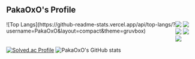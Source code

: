 ## **PakaOxO's Profile**

<div id="tech_stack" style="display: flex;">
  <div id="commit_language">
    ![Top Langs](https://github-readme-stats.vercel.app/api/top-langs/?username=PakaOxO&layout=compact&theme=gruvbox)
  </div>
  <div id="languages" style="font-size: 14px">
    <img src="https://img.shields.io/badge/html5-E34F26?style=for-the-badge&logo=html5&logoColor=white">
    <img src="https://img.shields.io/badge/css-1572B6?style=for-the-badge&logo=css3&logoColor=white">
    <img src="https://img.shields.io/badge/Vue.js-4FC08D?style=for-the-badge&logo=Vue.js&logoColor=white">
    <img src="https://img.shields.io/badge/pug-A86454?style=for-the-badge&logo=pug&logoColor=white">
    <img src="https://img.shields.io/badge/javascript-F7DF1E?style=for-the-badge&logo=javascript&logoColor=black">
  </div>
</div>

[![Solved.ac Profile](http://mazassumnida.wtf/api/v2/generate_badge?boj=koka)](https://solved.ac/koka/)
![PakaOxO's GitHub stats](https://github-readme-stats.vercel.app/api?username=PakaOxO&show_icons=true&theme=radical)<br>
